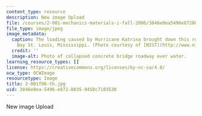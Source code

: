 ```yaml
---
content_type: resource
description: New image Upload
file: /courses/2-001-mechanics-materials-i-fall-2006/3846e0ea5496e87280359458c7103530_2-001f06-th.jpg
file_type: image/jpeg
image_metadata:
  caption: The loading caused by Hurricane Katrina brought down this roadway over
    Bay St. Louis, Mississippi. (Photo courtesy of [NIST](http://www.nist.gov/).)
  credit: ''
  image-alt: Photo of collapsed concrete bridge roadway over water.
learning_resource_types: []
license: https://creativecommons.org/licenses/by-nc-sa/4.0/
ocw_type: OCWImage
resourcetype: Image
title: 2-001f06-th.jpg
uid: 3846e0ea-5496-e872-8035-9458c7103530
---
```

New image Upload